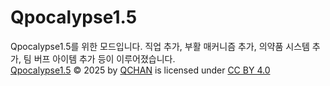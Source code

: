 # Qpocalypse1.5
Qpocalypse1.5를 위한 모드입니다.
직업 추가, 부활 매커니즘 추가, 의약품 시스템 추가, 팀 버프 아이템 추가 등이 이루어졌습니다.
</br>
<a href="https://creativecommons.org">Qpocalypse1.5</a> © 2025 by <a href="https://creativecommons.org">QCHAN</a> is licensed under <a href="https://creativecommons.org/licenses/by/4.0/">CC BY 4.0</a><img src="https://mirrors.creativecommons.org/presskit/icons/cc.svg" alt="" style="max-width: 1em;max-height:1em;margin-left: .2em;"><img src="https://mirrors.creativecommons.org/presskit/icons/by.svg" alt="" style="max-width: 1em;max-height:1em;margin-left: .2em;">
